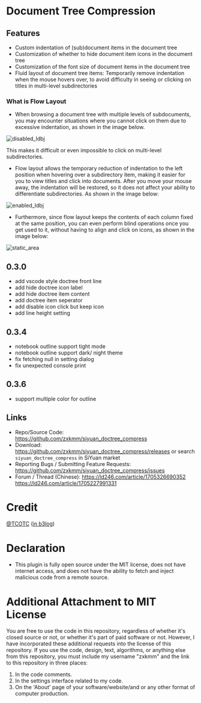# Document Tree Compression
## Features
 - Custom indentation of (sub)document items in the document tree
 - Customization of whether to hide document item icons in the document tree
 - Customization of the font size of document items in the document tree
 - Fluid layout of document tree items: Temporarily remove indentation when the mouse hovers over, to avoid difficulty in seeing or clicking on titles in multi-level subdirectories

 ### What is Flow Layout

- When browsing a document tree with multiple levels of subdocuments, you may encounter situations where you cannot click on them due to excessive indentation, as shown in the image below.

![disabled_ldbj](https://tvax3.sinaimg.cn/large/0089YRx6gy1hlvq5zs9xzj30cy0fctay.jpg)

This makes it difficult or even impossible to click on multi-level subdirectories.
- Flow layout allows the temporary reduction of indentation to the left position when hovering over a subdirectory item, making it easier for you to view titles and click into documents. After you move your mouse away, the indentation will be restored, so it does not affect your ability to differentiate subdirectories. As shown in the image below:

![enabled_ldbj](https://tvax4.sinaimg.cn/large/0089YRx6gy1hlvqad31rwg309e08mh65.gif)

- Furthermore, since flow layout keeps the contents of each column fixed at the same position, you can even perform blind operations once you get used to it, without having to align and click on icons, as shown in the image below:

![static_area](https://tvax3.sinaimg.cn/large/0089YRx6gy1hlvq6uhx16j30z00oik89.jpg)


## 0.3.0
- add vscode style doctree front line
- add hide doctree icon label
- add hide doctree item content
- add doctree item seperator
- add disable icon click but keep icon
- add line height setting

## 0.3.4
- notebook outline support tight mode
- notebook outline support dark/ night theme
- fix fetching null in setting dialog
- fix unexpected console print

## 0.3.6
- support multiple color for outline


## Links
 - Repo/Source Code: https://github.com/zxkmm/siyuan_doctree_compress 
 - Download: https://github.com/zxkmm/siyuan_doctree_compress/releases or search `siyuan_doctree_compress` in SiYuan market
 - Reporting Bugs / Submitting Feature Requests: https://github.com/zxkmm/siyuan_doctree_compress/issues
 - Forum / Thread (Chinese): https://ld246.com/article/1705326690352 https://ld246.com/article/1705227991331

# Credit
[@TCOTC](https://github.com/TCOTC)   ([in b3log](https://ld246.com/member/a2930610542))

# Declaration
 - This plugin is fully open source under the MIT license, does not have internet access, and does not have the ability to fetch and inject malicious code from a remote source.

# Additional Attachment to MIT License

You are free to use the code in this repository, regardless of whether it's closed source or not, or whether it's part of paid software or not. However, I have incorporated these additional requests into the license of this repository. If you use the code, design, text, algorithms, or anything else from this repository, you must include my username "zxkmm" and the link to this repository in three places:

1. In the code comments.
2. In the settings interface related to my code.
3. On the 'About' page of your software/website/and or any other format of computer production.

